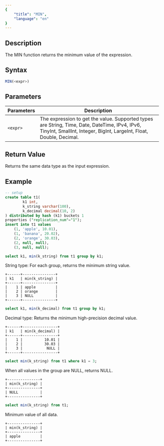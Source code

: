 ```yaml
---
{
    "title": "MIN",
    "language": "en"
}
---
```


## Description

The MIN function returns the minimum value of the expression.

## Syntax

```sql
MIN(<expr>)
```

## Parameters

| Parameters | Description |
| -- | -- |
| `<expr>` | The expression to get the value. Supported types are String, Time, Date, DateTime, IPv4, IPv6, TinyInt, SmallInt, Integer, BigInt, LargeInt, Float, Double, Decimal. |

## Return Value

Returns the same data type as the input expression.

## Example

```sql
-- setup
create table t1(
        k1 int,
        k_string varchar(100),
        k_decimal decimal(10, 2)
) distributed by hash (k1) buckets 1
properties ("replication_num"="1");
insert into t1 values 
    (1, 'apple', 10.01),
    (1, 'banana', 20.02),
    (2, 'orange', 30.03),
    (2, null, null),
    (3, null, null);
```

```sql
select k1, min(k_string) from t1 group by k1;
```

String type: For each group, returns the minimum string value.

```text
+------+---------------+
| k1   | min(k_string) |
+------+---------------+
|    1 | apple         |
|    2 | orange        |
|    3 | NULL          |
+------+---------------+
```

```sql
select k1, min(k_decimal) from t1 group by k1;
```

Decimal type: Returns the minimum high-precision decimal value.

```text
+------+----------------+
| k1   | min(k_decimal) |
+------+----------------+
|    1 |          10.01 |
|    2 |          30.03 |
|    3 |           NULL |
+------+----------------+
```

```sql
select min(k_string) from t1 where k1 = 3;
```

When all values in the group are NULL, returns NULL.

```text
+---------------+
| min(k_string) |
+---------------+
| NULL          |
+---------------+
```

```sql
select min(k_string) from t1;
```

Minimum value of all data.

```text
+---------------+
| min(k_string) |
+---------------+
| apple         |
+---------------+
```
